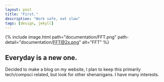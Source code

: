 ```yaml
---
layout: post
title: "First."
description: "Work safe, eat slow"
tags: [design, jekyll]
---
```


{% include image.html path="documentation/FFT.png" path-detail="documentation/FFT@2x.png" alt="FFT" %}

## Everyday is a new one.

Decided to make a blog on my website, I plan to keep this primarily tech/compsci related, but look for other shenanigans. I have many interests.
